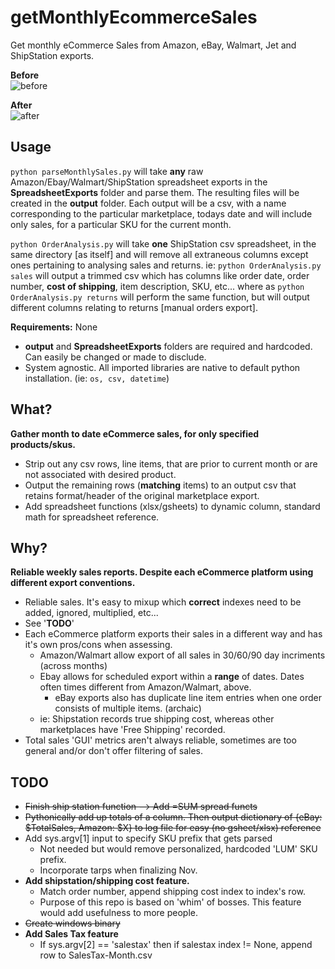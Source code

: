 # getMonthlyEcommerceSales
Get monthly eCommerce Sales from Amazon, eBay, Walmart, Jet and ShipStation exports.

**Before**  
![before](https://user-images.githubusercontent.com/8212296/32787819-2b4af510-c91d-11e7-9881-d33ba9a21c2f.PNG)
  
**After**  
![after](https://user-images.githubusercontent.com/8212296/32787818-2b145c6c-c91d-11e7-8dfb-96d95ea8788b.PNG)

## Usage
`python parseMonthlySales.py` will take **any** raw Amazon/Ebay/Walmart/ShipStation spreadsheet exports in the **SpreadsheetExports** folder and parse them. The resulting files will be created in the **output** folder. Each output will be a csv, with a name corresponding to the particular marketplace, todays date and will include only sales, for a particular SKU for the current month.
  
`python OrderAnalysis.py` will take **one** ShipStation csv spreadsheet, in the same directory [as itself] and will remove all extraneous columns except ones pertaining to analysing sales and returns. ie: `python OrderAnalysis.py sales` will  output a trimmed csv which has columns like order date, order number, **cost of shipping**, item description, SKU, etc... where as `python OrderAnalysis.py returns` will perform the same function, but will output different columns relating to returns [manual orders export].

**Requirements:** None
* **output** and **SpreadsheetExports** folders are required and hardcoded. Can easily be changed or made to disclude.
* System agnostic. All imported libraries are native to default python installation. (ie: `os, csv, datetime`)  

## What?
**Gather month to date eCommerce sales, for only specified products/skus.**
* Strip out any csv rows, line items, that are prior to current month or are not associated with desired product.
* Output the remaining rows (**matching** items) to an output csv that retains format/header of the original marketplace export.
* Add spreadsheet functions (xlsx/gsheets) to dynamic column, standard math for spreadsheet reference.

## Why?
**Reliable weekly sales reports. Despite each eCommerce platform using different export conventions.**
* Reliable sales. It's easy to mixup which **correct** indexes need to be added, ignored, multiplied, etc...
* See '**TODO**'
* Each eCommerce platform exports their sales in a different way and has it's own pros/cons when assessing.
    - Amazon/Walmart allow export of all sales in 30/60/90 day incriments (across months)
    - Ebay allows for scheduled export within a **range** of dates. Dates often times different from Amazon/Walmart, above.
      * eBay exports also has duplicate line item entries when one order consists of multiple items. (archaic)
    - ie: Shipstation records true shipping cost, whereas other marketplaces have 'Free Shipping' recorded.
* Total sales 'GUI' metrics aren't always reliable, sometimes are too general and/or don't offer filtering of sales.

## TODO
* ~~Finish ship station function --> Add =SUM spread functs~~
* ~~Pythonically add up totals of a column. Then output dictionary of {eBay: $TotalSales, Amazon: $X} to log file for easy (no gsheet/xlsx) reference~~
* Add sys.argv[1] input to specify SKU prefix that gets parsed
  * Not needed but would remove personalized, hardcoded 'LUM' SKU prefix.
  * Incorporate tarps when finalizing Nov.  
* **Add shipstation/shipping cost feature.**
  * Match order number, append shipping cost index to index's row.
  * Purpose of this repo is based on 'whim' of bosses. This feature would add usefulness to more people.
* ~~Create windows binary~~
* **Add Sales Tax feature**
  * If sys.argv[2] == 'salestax' then if salestax index != None, append row to SalesTax-Month.csv
